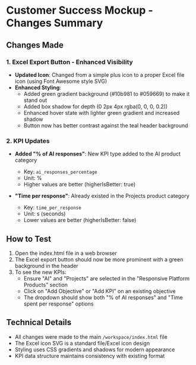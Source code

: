 # Customer Success Mockup - Changes Summary

## Changes Made

### 1. Excel Export Button - Enhanced Visibility
- **Updated Icon**: Changed from a simple plus icon to a proper Excel file icon (using Font Awesome style SVG)
- **Enhanced Styling**: 
  - Added green gradient background (#10b981 to #059669) to make it stand out
  - Added box shadow for depth (0 2px 4px rgba(0, 0, 0, 0.2))
  - Enhanced hover state with lighter green gradient and increased shadow
  - Button now has better contrast against the teal header background

### 2. KPI Updates
- **Added "% of AI responses"**: New KPI type added to the AI product category
  - Key: `ai_responses_percentage`
  - Unit: %
  - Higher values are better (higherIsBetter: true)
  
- **"Time per response"**: Already existed in the Projects product category
  - Key: `time_per_response`
  - Unit: s (seconds)
  - Lower values are better (higherIsBetter: false)

## How to Test
1. Open the index.html file in a web browser
2. The Excel export button should now be more prominent with a green background in the header
3. To see the new KPIs:
   - Ensure "AI" and "Projects" are selected in the "Responsive Platform Products" section
   - Click on "Add Objective" or "Add KPI" on an existing objective
   - The dropdown should show both "% of AI responses" and "Time spent per response" options

## Technical Details
- All changes were made to the main `/workspace/index.html` file
- The Excel icon SVG is a standard file/Excel icon design
- Styling uses CSS gradients and shadows for modern appearance
- KPI data structure maintains consistency with existing format